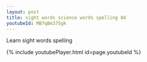 ```yaml
---
layout: post
title: sight words science words spelling 84
youtubeId: MB7qBm37Sgk
---
```

 
 
Learn sight words spelling
 
 
 
 
{% include youtubePlayer.html id=page.youtubeId %}
 
 
